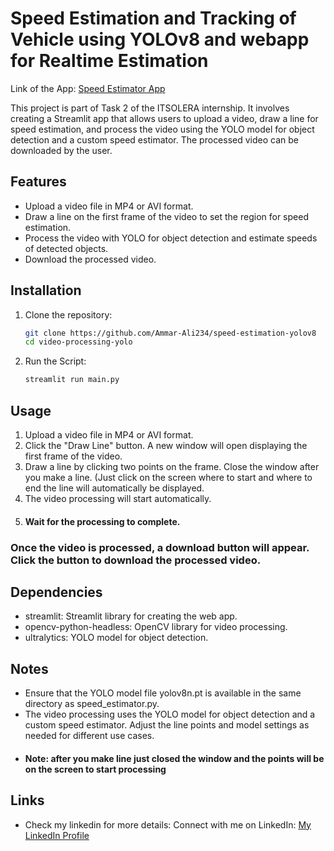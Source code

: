 # Speed Estimation and Tracking of Vehicle using YOLOv8 and webapp for Realtime Estimation
Link of the App: [Speed Estimator App](https://speed-estimation-yolov8-ammarali.streamlit.app/)

This project is part of Task 2 of the ITSOLERA internship. It involves creating a Streamlit app that allows users to upload a video, draw a line for speed estimation, and process the video using the YOLO model for object detection and a custom speed estimator. The processed video can be downloaded by the user.

## Features

- Upload a video file in MP4 or AVI format.
- Draw a line on the first frame of the video to set the region for speed estimation.
- Process the video with YOLO for object detection and estimate speeds of detected objects.
- Download the processed video.

## Installation

1. Clone the repository:

   ```sh
   git clone https://github.com/Ammar-Ali234/speed-estimation-yolov8
   cd video-processing-yolo
2. Run the Script:
    ```sh
   streamlit run main.py
## Usage
1. Upload a video file in MP4 or AVI format.
2. Click the "Draw Line" button. A new window will open displaying the first frame of the video.
3. Draw a line by clicking two points on the frame. Close the window after you make a line. (Just click on the screen where to start and where to end the line will automatically be displayed.
4. The video processing will start automatically.
5. #### Wait for the processing to complete.

### Once the video is processed, a download button will appear. Click the button to download the processed video.

## Dependencies
- streamlit: Streamlit library for creating the web app.
- opencv-python-headless: OpenCV library for video processing.
- ultralytics: YOLO model for object detection.

## Notes
- Ensure that the YOLO model file yolov8n.pt is available in the same directory as speed_estimator.py.
- The video processing uses the YOLO model for object detection and a custom speed estimator. Adjust the line points and model settings as needed for different use cases.
-  #### Note: after you make line just closed the window and the points will be on the screen to start processing

## Links
- Check my linkedin for more details:
  Connect with me on LinkedIn: [My LinkedIn Profile](www.linkedin.com/in/mammarali)
